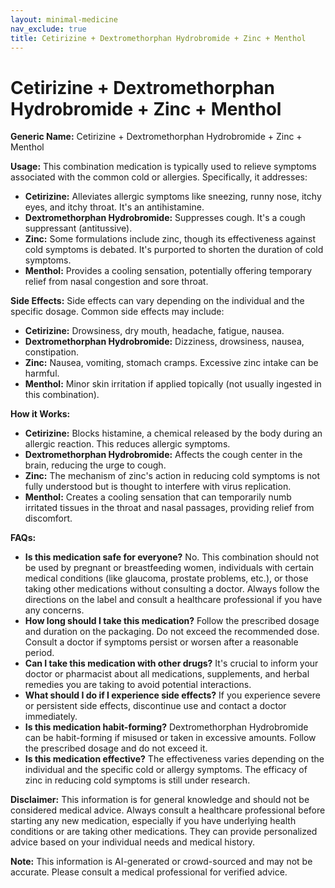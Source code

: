 ```yaml
---
layout: minimal-medicine
nav_exclude: true
title: Cetirizine + Dextromethorphan Hydrobromide + Zinc + Menthol
---
```


# Cetirizine + Dextromethorphan Hydrobromide + Zinc + Menthol

**Generic Name:** Cetirizine + Dextromethorphan Hydrobromide + Zinc + Menthol

**Usage:** This combination medication is typically used to relieve symptoms associated with the common cold or allergies.  Specifically, it addresses:

* **Cetirizine:**  Alleviates allergic symptoms like sneezing, runny nose, itchy eyes, and itchy throat.  It's an antihistamine.
* **Dextromethorphan Hydrobromide:** Suppresses cough. It's a cough suppressant (antitussive).
* **Zinc:**  Some formulations include zinc, though its effectiveness against cold symptoms is debated.  It's purported to shorten the duration of cold symptoms.
* **Menthol:** Provides a cooling sensation, potentially offering temporary relief from nasal congestion and sore throat.


**Side Effects:**  Side effects can vary depending on the individual and the specific dosage.  Common side effects may include:

* **Cetirizine:** Drowsiness, dry mouth, headache, fatigue, nausea.
* **Dextromethorphan Hydrobromide:** Dizziness, drowsiness, nausea, constipation.
* **Zinc:**  Nausea, vomiting, stomach cramps.  Excessive zinc intake can be harmful.
* **Menthol:**  Minor skin irritation if applied topically (not usually ingested in this combination).


**How it Works:**

* **Cetirizine:** Blocks histamine, a chemical released by the body during an allergic reaction. This reduces allergic symptoms.
* **Dextromethorphan Hydrobromide:** Affects the cough center in the brain, reducing the urge to cough.
* **Zinc:** The mechanism of zinc's action in reducing cold symptoms is not fully understood but is thought to interfere with virus replication.
* **Menthol:** Creates a cooling sensation that can temporarily numb irritated tissues in the throat and nasal passages, providing relief from discomfort.

**FAQs:**

* **Is this medication safe for everyone?** No.  This combination should not be used by pregnant or breastfeeding women, individuals with certain medical conditions (like glaucoma, prostate problems, etc.), or those taking other medications without consulting a doctor.  Always follow the directions on the label and consult a healthcare professional if you have any concerns.
* **How long should I take this medication?**  Follow the prescribed dosage and duration on the packaging. Do not exceed the recommended dose. Consult a doctor if symptoms persist or worsen after a reasonable period.
* **Can I take this medication with other drugs?**  It's crucial to inform your doctor or pharmacist about all medications, supplements, and herbal remedies you are taking to avoid potential interactions.
* **What should I do if I experience side effects?**  If you experience severe or persistent side effects, discontinue use and contact a doctor immediately.
* **Is this medication habit-forming?**  Dextromethorphan Hydrobromide can be habit-forming if misused or taken in excessive amounts.  Follow the prescribed dosage and do not exceed it.
* **Is this medication effective?** The effectiveness varies depending on the individual and the specific cold or allergy symptoms. The efficacy of zinc in reducing cold symptoms is still under research.


**Disclaimer:** This information is for general knowledge and should not be considered medical advice.  Always consult a healthcare professional before starting any new medication, especially if you have underlying health conditions or are taking other medications.  They can provide personalized advice based on your individual needs and medical history.


**Note:** This information is AI-generated or crowd-sourced and may not be accurate. Please consult a medical professional for verified advice.
